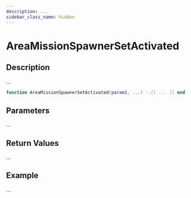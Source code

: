 ```yaml
---
description: ...
sidebar_class_name: hidden
---
```


# AreaMissionSpawnerSetActivated

## Description

...

```lua
function AreaMissionSpawnerSetActivated(param1, ...) --[[ ... ]] end
```

## Parameters

...

## Return Values

...

## Example

...

